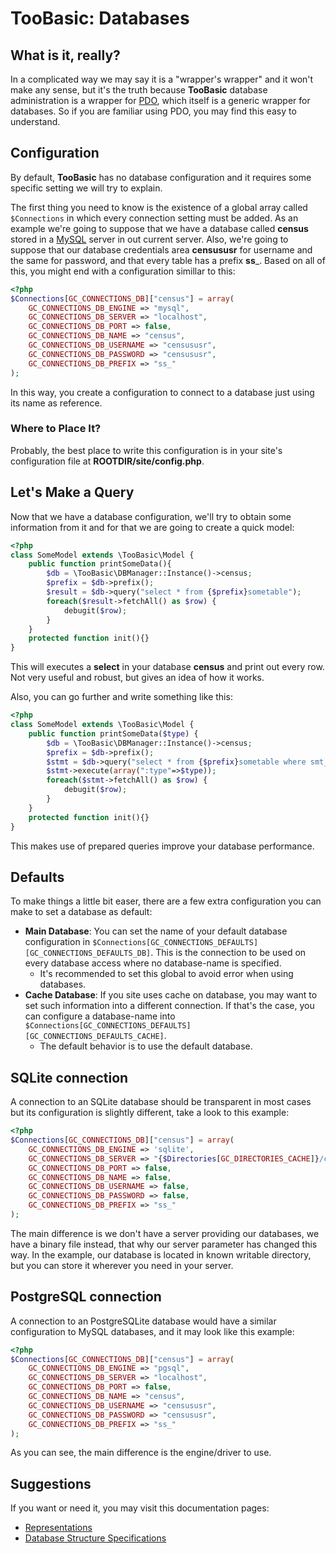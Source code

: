 # TooBasic: Databases
## What is it, really?
In a complicated way we may say it is a "wrapper's wrapper" and it won't make any
sense, but it's the truth because __TooBasic__ database administration is a
wrapper for [PDO](http://php.net/manual/en/book.pdo.php), which itself is a
generic wrapper for databases.
So if you are familiar using PDO, you may find this easy to understand.

## Configuration
By default, __TooBasic__ has no database configuration and it requires some
specific setting we will try to explain.

The first thing you need to know is the existence of a global array called
`$Connections` in which every connection setting must be added.
As an example we're going to suppose that we have a database called __census__
stored in a [MySQL](http://dev.mysql.com/doc/) server in out current server.
Also, we're going to suppose that our database credentials area __censususr__ for
username and the same for password, and that every table has a prefix __ss___.
Based on all of this, you might end with a configuration simillar to this:
```php
<?php
$Connections[GC_CONNECTIONS_DB]["census"] = array(
	GC_CONNECTIONS_DB_ENGINE => "mysql",
	GC_CONNECTIONS_DB_SERVER => "localhost",
	GC_CONNECTIONS_DB_PORT => false,
	GC_CONNECTIONS_DB_NAME => "census",
	GC_CONNECTIONS_DB_USERNAME => "censususr",
	GC_CONNECTIONS_DB_PASSWORD => "censususr",
	GC_CONNECTIONS_DB_PREFIX => "ss_"
);
```
In this way, you create a configuration to connect to a database just using its
name as reference.

### Where to Place It?
Probably, the best place to write this configuration is in your site's
configuration file at __ROOTDIR/site/config.php__.

## Let's Make a Query
Now that we have a database configuration, we'll try to obtain some information
from it and for that we are going to create a quick model:
```php
<?php
class SomeModel extends \TooBasic\Model {
	public function printSomeData(){
		$db = \TooBasic\DBManager::Instance()->census;
		$prefix = $db->prefix();
		$result = $db->query("select * from {$prefix}sometable");
		foreach($result->fetchAll() as $row) {
			debugit($row);
		}
	}
	protected function init(){}
}
```
This will executes a __select__ in your database __census__ and print out every
row.
Not very useful and robust, but gives an idea of how it works.

Also, you can go further and write something like this:
```php
<?php
class SomeModel extends \TooBasic\Model {
	public function printSomeData($type) {
		$db = \TooBasic\DBManager::Instance()->census;
		$prefix = $db->prefix();
		$stmt = $db->query("select * from {$prefix}sometable where smt_type = :type");
		$stmt->execute(array(":type"=>$type));
		foreach($stmt->fetchAll() as $row) {
			debugit($row);
		}
	}
	protected function init(){}
}
```
This makes use of prepared queries  improve your database performance.

## Defaults
To make things a little bit easer, there are a few extra configuration you can
make to set a database as default:

* __Main Database__: You can set the name of your default database configuration
in `$Connections[GC_CONNECTIONS_DEFAULTS][GC_CONNECTIONS_DEFAULTS_DB]`. This is
the connection to be used on every database access where no database-name is
specified.
    * It's recommended to set this global to avoid error when using databases.
* __Cache Database__: If you site uses cache on database, you may want to set such
information into a different connection. If that's the case, you can configure a
database-name into
`$Connections[GC_CONNECTIONS_DEFAULTS][GC_CONNECTIONS_DEFAULTS_CACHE]`.
    * The default behavior is to use the default database.

## SQLite connection
A connection to an SQLite database should be transparent in most cases but its
configuration is slightly different, take a look to this example:
```php
<?php
$Connections[GC_CONNECTIONS_DB]["census"] = array(
	GC_CONNECTIONS_DB_ENGINE => 'sqlite',
	GC_CONNECTIONS_DB_SERVER => "{$Directories[GC_DIRECTORIES_CACHE]}/census.sqlite3",
	GC_CONNECTIONS_DB_PORT => false,
	GC_CONNECTIONS_DB_NAME => false,
	GC_CONNECTIONS_DB_USERNAME => false,
	GC_CONNECTIONS_DB_PASSWORD => false,
	GC_CONNECTIONS_DB_PREFIX => "ss_"
);
```
The main difference is we don't have a server providing our databases, we have a
binary file instead, that why our server parameter has changed this way.
In the example, our database is located in known writable directory, but you can
store it wherever you need in your server.

## PostgreSQL connection
A connection to an PostgreSQLite database would have a similar configuration to
MySQL databases, and it may look like this example:
```php
<?php
$Connections[GC_CONNECTIONS_DB]["census"] = array(
	GC_CONNECTIONS_DB_ENGINE => "pgsql",
	GC_CONNECTIONS_DB_SERVER => "localhost",
	GC_CONNECTIONS_DB_PORT => false,
	GC_CONNECTIONS_DB_NAME => "census",
	GC_CONNECTIONS_DB_USERNAME => "censususr",
	GC_CONNECTIONS_DB_PASSWORD => "censususr",
	GC_CONNECTIONS_DB_PREFIX => "ss_"
);
```
As you can see, the main difference is the engine/driver to use.

## Suggestions
If you want or need it, you may visit this documentation pages:

* [Representations](representations.md)
* [Database Structure Specifications](databasespecs.md)
